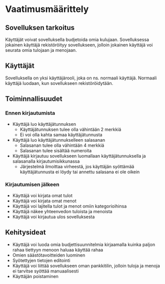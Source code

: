 # Vaatimusmäärittely
## Sovelluksen tarkoitus
Käyttäjät voivat sovelluksella budjetoida omia kulujaan. Sovelluksessa jokainen käyttäjä rekistöröityy sovellukseen, jolloin jokainen käyttäjä voi 
seurata omia tulojaan ja menojaan.
## Käyttäjät
Sovelluksella on yksi käyttäjärooli, joka on ns. normaali käyttäjä. Normaali käyttäjä luodaan, kun sovellukseen rekistöröidytään.
## Toiminnallisuudet
### Ennen kirjautumista
- Käyttäjä luo käyttäjätunnuksen 
  - Käyttäjätunnuksen tulee olla vähintään 2 merkkiä
  - Ei voi olla kahta samaa käyttäjätunnusta
- Käyttäjä luo käyttäjätunnukselleen salasanan
  - Salasanan tulee olla vähintään 4 merkkiä
  - Salasanan tulee sisältää numeroita
- Käyttäjä kirjautuu sovellukseen luomallaan käyttäjätunnuksella ja salasanalla kirjautumisikkunassa
  - Järjestelmä ilmoittaa virheestä, jos käyttäjän syöttämää käyttäjätunnusta ei löydy tai annettu salasana ei ole oikein
### Kirjautumisen jälkeen
- Käyttäjä voi kirjata omat tulot
- Käyttäjä voi kirjata omat menot
- Käyttäjä voi lajitella tulot ja menot omiin kategorioihinsa
- Käyttäjä näkee yhteenvedon tuloista ja menoista
- Käyttäjä voi kirjautua ulos sovelluksesta
## Kehitysideat
- Käyttäjä voi luoda omia budjettisuunnitelmia kirjaamalla kuinka paljon rahaa tiettyyn menoon haluaa käyttää rahaa
- Omien säästötavoitteiden luominen
- Syötettyjen tietojen editointi 
- Käyttäjä voi liittää sovellukseen oman pankkitilin, jolloin tuloja ja menoja ei tarvitse syöttää manuaalisesti
- Käyttäjän poistaminen




